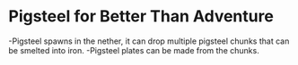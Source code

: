 # Pigsteel for Better Than Adventure


-Pigsteel spawns in the nether, it can drop multiple pigsteel chunks that can be smelted into iron.
-Pigsteel plates can be made from the chunks.
